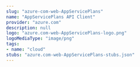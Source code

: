 ```yaml
---
slug: "azure-com-web-AppServicePlans"
name: "AppServicePlans API Client"
provider: "azure.com"
description: null
logo: "azure.com-web-AppServicePlans-logo.png"
logoMediaType: "image/png"
tags:
- name: "cloud"
stubs: "azure.com-web-AppServicePlans-stubs.json"
---
```

